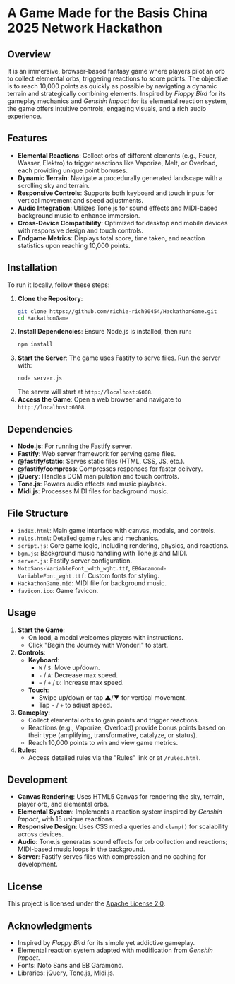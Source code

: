 # A Game Made for the Basis China 2025 Network Hackathon
## Overview
It is an immersive, browser-based fantasy game where players pilot an orb to collect elemental orbs, triggering reactions to score points. The objective is to reach 10,000 points as quickly as possible by navigating a dynamic terrain and strategically combining elements. Inspired by *Flappy Bird* for its gameplay mechanics and *Genshin Impact* for its elemental reaction system, the game offers intuitive controls, engaging visuals, and a rich audio experience.
## Features
- **Elemental Reactions**: Collect orbs of different elements (e.g., Feuer, Wasser, Elektro) to trigger reactions like Vaporize, Melt, or Overload, each providing unique point bonuses.
- **Dynamic Terrain**: Navigate a procedurally generated landscape with a scrolling sky and terrain.
- **Responsive Controls**: Supports both keyboard and touch inputs for vertical movement and speed adjustments.
- **Audio Integration**: Utilizes Tone.js for sound effects and MIDI-based background music to enhance immersion.
- **Cross-Device Compatibility**: Optimized for desktop and mobile devices with responsive design and touch controls.
- **Endgame Metrics**: Displays total score, time taken, and reaction statistics upon reaching 10,000 points.
## Installation
To run it locally, follow these steps:
1. **Clone the Repository**:
   ```bash
   git clone https://github.com/richie-rich90454/HackathonGame.git
   cd HackathonGame
   ```
2. **Install Dependencies**:
   Ensure Node.js is installed, then run:
   ```bash
   npm install
   ```
3. **Start the Server**:
   The game uses Fastify to serve files. Run the server with:
   ```bash
   node server.js
   ```
   The server will start at `http://localhost:6008`.
4. **Access the Game**:
   Open a web browser and navigate to `http://localhost:6008`.
## Dependencies
- **Node.js**: For running the Fastify server.
- **Fastify**: Web server framework for serving game files.
- **@fastify/static**: Serves static files (HTML, CSS, JS, etc.).
- **@fastify/compress**: Compresses responses for faster delivery.
- **jQuery**: Handles DOM manipulation and touch controls.
- **Tone.js**: Powers audio effects and music playback.
- **Midi.js**: Processes MIDI files for background music.
## File Structure
- `index.html`: Main game interface with canvas, modals, and controls.
- `rules.html`: Detailed game rules and mechanics.
- `script.js`: Core game logic, including rendering, physics, and reactions.
- `bgm.js`: Background music handling with Tone.js and MIDI.
- `server.js`: Fastify server configuration.
- `NotoSans-VariableFont_wdth_wght.ttf`, `EBGaramond-VariableFont_wght.ttf`: Custom fonts for styling.
- `HackathonGame.mid`: MIDI file for background music.
- `favicon.ico`: Game favicon.
## Usage
1. **Start the Game**:
   - On load, a modal welcomes players with instructions.
   - Click "Begin the Journey with Wonder!" to start.
2. **Controls**:
   - **Keyboard**:
     - `W` / `S`: Move up/down.
     - `-` / `A`: Decrease max speed.
     - `=` / `+` / `D`: Increase max speed.
   - **Touch**:
     - Swipe up/down or tap ▲/▼ for vertical movement.
     - Tap `-` / `+` to adjust speed.
3. **Gameplay**:
   - Collect elemental orbs to gain points and trigger reactions.
   - Reactions (e.g., Vaporize, Overload) provide bonus points based on their type (amplifying, transformative, catalyze, or status).
   - Reach 10,000 points to win and view game metrics.
4. **Rules**:
   - Access detailed rules via the "Rules" link or at `/rules.html`.
## Development
- **Canvas Rendering**: Uses HTML5 Canvas for rendering the sky, terrain, player orb, and elemental orbs.
- **Elemental System**: Implements a reaction system inspired by *Genshin Impact*, with 15 unique reactions.
- **Responsive Design**: Uses CSS media queries and `clamp()` for scalability across devices.
- **Audio**: Tone.js generates sound effects for orb collection and reactions; MIDI-based music loops in the background.
- **Server**: Fastify serves files with compression and no caching for development.
## License
This project is licensed under the [Apache License 2.0](https://www.apache.org/licenses/LICENSE-2.0).
## Acknowledgments
- Inspired by *Flappy Bird* for its simple yet addictive gameplay.
- Elemental reaction system adapted with modification from *Genshin Impact*.
- Fonts: Noto Sans and EB Garamond.
- Libraries: jQuery, Tone.js, Midi.js.
